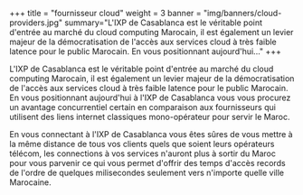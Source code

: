 +++
title = "fournisseur cloud"
weight = 3
banner = "img/banners/cloud-providers.jpg"
summary="L'IXP de Casablanca est le véritable point d'entrée au marché du cloud computing Marocain, il est également un levier majeur de la démocratisation de l'accès aux services cloud à très faible latence pour le public Marocain. En vous positionnant aujourd'hui..."
+++


L'IXP de Casablanca est le véritable point d'entrée au marché du cloud computing Marocain, il est également un levier majeur de la démocratisation de l'accès aux services cloud à très faible latence pour le public Marocain. En vous positionnant aujourd'hui à l'IXP de Casablanca vous vous procurez un avantage concurrentiel certain en comparaison aux fournisseurs qui utilisent des liens internet classiques mono-opérateur pour servir le Maroc.

En vous connectant à l'IXP de Casablanca vous êtes sûres de vous mettre à la même distance de tous vos clients quels que soient leurs opérateurs télécom, les connections à vos services n'auront plus à sortir du Maroc pour vous parvenir ce qui vous permet d'offrir des temps d'accès records de l'ordre de quelques milisecondes seulement vers n'importe quelle ville Marocaine.